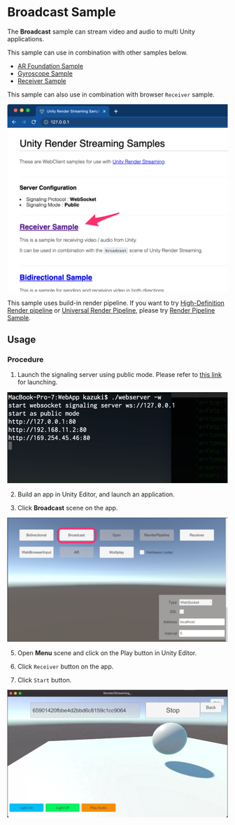 # Broadcast Sample

The **Broadcast** sample can stream video and audio to multi Unity applications.

This sample can use in combination with other samples below.

- [AR Foundation Sample](sample-arfoundation.md)
- [Gyroscope Sample](sample-gyroscope.md)
- [Receiver Sample](sample-receiver.md)

This sample can also use in combination with browser `Receiver` sample.

![Select receiver sample on browser](images/select_receiver_sample_on_browser.png)

This sample uses build-in render pipeline. If you want to try [High-Definition Render pipeline](https://docs.unity3d.com/Packages/com.unity.render-pipelines.universal@latest) or [Universal Render Pipeline](https://docs.unity3d.com/Packages/com.unity.render-pipelines.universal@latest), please try [Render Pipeline Sample](sample-renderpipeline.md).

## Usage

### Procedure

1) Launch the signaling server using public mode. Please refer to [this link](webapp.md) for launching.

![Launch web server](images/launch_webserver_public_mode.png)

2) Build an app in Unity Editor, and launch an application.

3) Click **Broadcast** scene on the app.

![Open Broadcast scene](images/open_broadcast_scene.png)

5) Open **Menu** scene and click on the Play button in Unity Editor.

6) Click `Receiver` button on the app.

7) Click `Start` button.

![Play receiver scene](images/play_sample_receiver.png)
